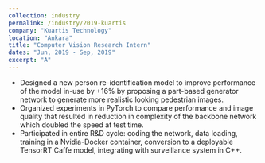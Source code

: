 ```yaml
---
collection: industry
permalink: /industry/2019-kuartis
company: "Kuartis Technology"
location: "Ankara"
title: "Computer Vision Research Intern"
dates: "Jun, 2019 - Sep, 2019"
excerpt: "A"
---
```


- Designed a new person re-identification model to improve performance of the model in-use by +16% by proposing a part-based generator network to generate more realistic looking pedestrian images.
- Organized experiments in PyTorch to compare performance and image quality that resulted in reduction in complexity of the backbone network which doubled the speed at test time.
- Participated in entire R&D cycle: coding the network, data loading, training in a Nvidia-Docker container, conversion to a deployable TensorRT Caffe model, integrating with surveillance system in C++.